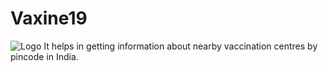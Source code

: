 # Vaxine19
![Logo](https://user-images.githubusercontent.com/71893015/133018144-6edf762e-caeb-4eb4-bb3a-03a2fa48b0aa.jpg)
It helps in getting information about nearby vaccination centres by pincode in India.
